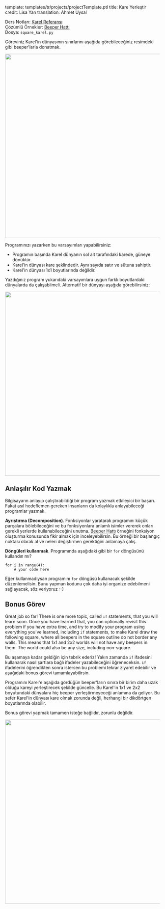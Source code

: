 template: templates/tr/projects/projectTemplate.ptl
title: Kare Yerleştir
credit: Lisa Yan
translation: Ahmet Uysal

Ders Notları: [Karel Referansı](https://compedu.stanford.edu/karel-reader/docs/python/en/reference.html)<br/>
Çözümlü Örnekler: [Beeper Hattı]({{pathToRoot}}tr/projects/beeperLine/index.html)<br/>
Dosya: `square_karel.py`

Göreviniz Karel'in dünyasının sınırlarını aşağıda görebileceğiniz resimdeki gibi beeper'larla donatmak.

<center>
	<img style="width:600px"  src="{{pathToRoot}}img/projects/placeSquare/world1.png">	
</center>

Programınızı yazarken bu varsayımları yapabilirsiniz:

- Programın başında Karel dünyanın sol alt tarafındaki karede, güneye dönüktür.
- Karel'in dünyası kare şeklindedir. Aynı sayıda satır ve sütuna sahiptir.
- Karel'in dünyası 1x1 boyutlarında değildir.

Yazdığınız program yukarıdaki varsayımlara uygun farklı boyutlardaki dünyalarda da çalışabilmeli. Alternatif bir dünyayı aşağıda görebilirsiniz:

<center>
	<img style="width:600px"  src="{{pathToRoot}}img/projects/placeSquare/world2.png">	
</center>

## Anlaşılır Kod Yazmak

Bilgisayarın anlayıp çalıştırabildiği bir program yazmak etkileyici bir başarı. Fakat asıl hedeflemen gereken insanların da kolaylıkla anlayabileceği programlar yazmak.

**Ayrıştırma (Decomposition)**. Fonksiyonlar yaratarak programını küçük parçalara bölebileceğini ve bu fonksiyonlara anlamlı isimler vererek onları gerekli yerlerde kullanabileceğini unutma. [Beeper Hattı]({{pathToRoot}}tr/projects/beeperLine/index.html) örneğini fonksiyon oluşturma konusunda fikir almak için inceleyebilirsin. Bu örneği bir başlangıç noktası olarak al ve neleri değiştirmen gerektiğini anlamaya çalış.

**Döngüleri kullanmak**. Programında aşağıdaki gibi bir `for` döngüsünü kullandın mı?

```
for i in range(4):
    # your code here
```

Eğer kullanmadıysan programını `for` döngüsü kullanacak şekilde düzenlemelisin. Bunu yapman kodunu çok daha iyi organize edebilmeni sağlayacak, söz veriyoruz :-)

## Bonus Görev

Great job so far!  There is one more topic, called <code>if</code> statements, that you will learn soon.  Once you have learned that, you can optionally revisit this problem if you have extra time, and try to modify your program using everything you've learned, including <code>if</code> statements, to make Karel draw the following square, where all beepers in the square outline do not border any walls. This means that 1x1 and 2x2 worlds will not have any beepers in them.  The world could also be any size, including non-square.

Bu aşamaya kadar geldiğin için tebrik ederiz! Yakın zamanda <code>if</code> ifadesini kullanarak nasıl şartlara bağlı ifadeler yazabileceğini öğreneceksin. <code>if</code> ifadelerini öğrendikten sonra istersen bu problemi tekrar ziyaret edebilir ve aşağıdaki bonus görevi tamamlayabilirsin.

Programını Karel'e aşağıda gördüğün beeper'ların sınıra bir birim daha uzak olduğu kareyi yerleştirecek şekilde güncelle. Bu Karel'in 1x1 ve 2x2 boyutundaki dünyalara hiç beeper yerleştirmeyeceği anlamına da geliyor. Bu sefer Karel'in dünyası kare olmak zorunda değil, herhangi bir dikdörtgen boyutlarında olabilir.

Bonus görevi yapmak tamamen isteğe bağlıdır, zorunlu değildir.

<center>
	<img style="width:600px"  src="{{pathToRoot}}img/projects/placeSquare/bonus.png">	
</center>
